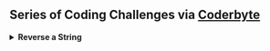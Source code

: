 ## Series of Coding Challenges via [Coderbyte](https://coderbyte.com/)
<details>
<summary>
  <b>Reverse a String</b> 
</summary>
<br>
Difficulty Level : Easy<br>
Question : Have the function FirstReverse(str) take the str parameter being passed and return the string in reversed order. For example: if the input string is "Hello World and Coders" then your program should return the string sredoC dna dlroW olleH.<br>
Use the Parameter Testing feature in the box below to test your code with different arguments.<br>
  
  
```js
function FirstReverse(str) { 
                            
  /** Steps
  1. Break string into array of individual chars
  2. Use reverse() method to transpose order
  3. Join the individual characters using join() and turn to string with .toString()
  **/

  // code goes here
  const chars = str.split('')  
  return chars.reverse().join().toString(); 

}
console.log(FirstReverse('Coderbyte is really awesome!'));

```
<br>

Note : Loops and recursion can also be used here


</details>
